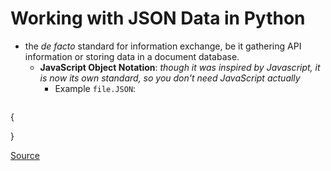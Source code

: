 # Working with JSON Data in Python
- the *de facto* standard for information exchange, be it gathering API information or storing data in a document database.
  - **JavaScript Object Notation**: *though it was inspired by Javascript, it is now its own standard, so you don't need JavaScript actually*
    - Example ```file.JSON```:
  
```json


```
{

}





[Source](https://realpython.com/python-json/)
